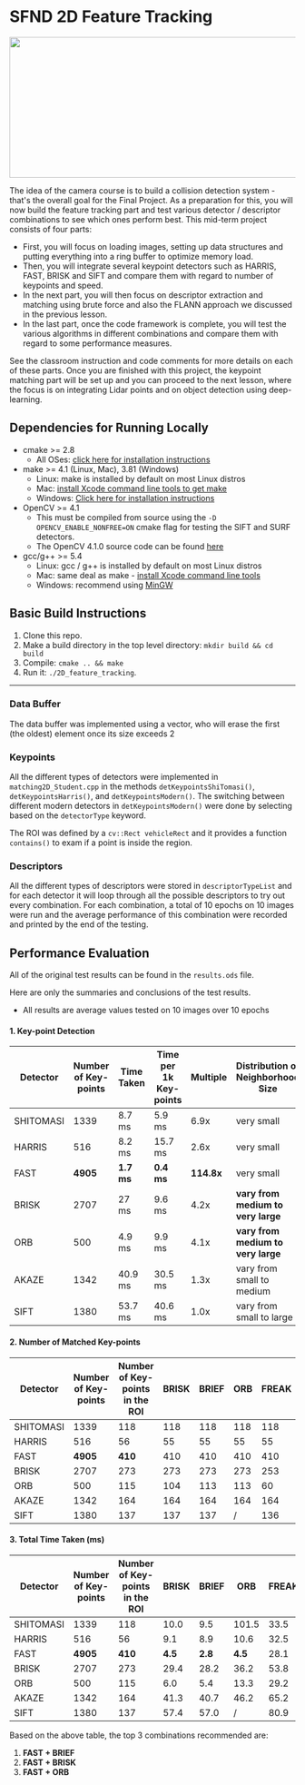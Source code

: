 # SFND 2D Feature Tracking

<img src="images/keypoints.png" width="820" height="248" />

The idea of the camera course is to build a collision detection system - that's the overall goal for the Final Project. As a preparation for this, you will now build the feature tracking part and test various detector / descriptor combinations to see which ones perform best. This mid-term project consists of four parts:

* First, you will focus on loading images, setting up data structures and putting everything into a ring buffer to optimize memory load. 
* Then, you will integrate several keypoint detectors such as HARRIS, FAST, BRISK and SIFT and compare them with regard to number of keypoints and speed. 
* In the next part, you will then focus on descriptor extraction and matching using brute force and also the FLANN approach we discussed in the previous lesson. 
* In the last part, once the code framework is complete, you will test the various algorithms in different combinations and compare them with regard to some performance measures. 

See the classroom instruction and code comments for more details on each of these parts. Once you are finished with this project, the keypoint matching part will be set up and you can proceed to the next lesson, where the focus is on integrating Lidar points and on object detection using deep-learning. 

## Dependencies for Running Locally
* cmake >= 2.8
  * All OSes: [click here for installation instructions](https://cmake.org/install/)
* make >= 4.1 (Linux, Mac), 3.81 (Windows)
  * Linux: make is installed by default on most Linux distros
  * Mac: [install Xcode command line tools to get make](https://developer.apple.com/xcode/features/)
  * Windows: [Click here for installation instructions](http://gnuwin32.sourceforge.net/packages/make.htm)
* OpenCV >= 4.1
  * This must be compiled from source using the `-D OPENCV_ENABLE_NONFREE=ON` cmake flag for testing the SIFT and SURF detectors.
  * The OpenCV 4.1.0 source code can be found [here](https://github.com/opencv/opencv/tree/4.1.0)
* gcc/g++ >= 5.4
  * Linux: gcc / g++ is installed by default on most Linux distros
  * Mac: same deal as make - [install Xcode command line tools](https://developer.apple.com/xcode/features/)
  * Windows: recommend using [MinGW](http://www.mingw.org/)

## Basic Build Instructions

1. Clone this repo.
2. Make a build directory in the top level directory: `mkdir build && cd build`
3. Compile: `cmake .. && make`
4. Run it: `./2D_feature_tracking`.



---

### Data Buffer

The data buffer was implemented using a vector, who will erase the first (the oldest) element once its size exceeds 2

### Keypoints

All the different types of detectors were implemented in `matching2D_Student.cpp` in the methods `detKeypointsShiTomasi()`, `detKeypointsHarris()`, and `detKeypointsModern()`. The switching between different modern detectors in `detKeypointsModern()` were done by selecting based on the `detectorType` keyword.

The ROI was defined by a `cv::Rect vehicleRect` and it provides a function `contains()` to exam if a point is inside the region.

### Descriptors

All the different types of descriptors were stored in `descriptorTypeList` and for each detector it will loop through all the possible descriptors to try out every combination. For each combination, a total of 10 epochs on 10 images were run and the average performance of this combination were recorded and printed by the end of the testing.



## Performance Evaluation 

All of the original test results can be found in the `results.ods` file.

Here are only the summaries and conclusions of the test results.

* All results are average values tested on 10 images over 10 epochs

  

#### 1. Key-point Detection

| Detector  | Number of Key-points | Time Taken | Time per 1k Key-points | Multiple   | Distribution of Neighborhood Size  |
| --------- | -------------------- | ---------- | ---------------------- | ---------- | ---------------------------------- |
| SHITOMASI | 1339                 | 8.7 ms     | 5.9 ms                 | 6.9x       | very small                         |
| HARRIS    | 516                  | 8.2 ms     | 15.7 ms                | 2.6x       | very small                         |
| FAST      | **4905**             | **1.7 ms** | **0.4 ms**             | **114.8x** | very small                         |
| BRISK     | 2707                 | 27 ms      | 9.6 ms                 | 4.2x       | **vary from medium to very large** |
| ORB       | 500                  | 4.9 ms     | 9.9 ms                 | 4.1x       | **vary from medium to very large** |
| AKAZE     | 1342                 | 40.9 ms    | 30.5 ms                | 1.3x       | vary from small to medium          |
| SIFT      | 1380                 | 53.7 ms    | 40.6 ms                | 1.0x       | vary from small to large           |



#### 2. Number of Matched Key-points

| Detector  | Number of Key-points | Number of Key-points in the ROI | BRISK | BRIEF | ORB  | FREAK | AKAZE | SIFT |
| --------- | -------------------- | ------------------------------- | ----- | ----- | ---- | ----- | ----- | ---- |
| SHITOMASI | 1339                 | 118                             | 118   | 118   | 118  | 118   | /     | 118  |
| HARRIS    | 516                  | 56                              | 55    | 55    | 55   | 55    | /     | 55   |
| FAST      | **4905**             | **410**                         | 410   | 410   | 410  | 410   | /     | 410  |
| BRISK     | 2707                 | 273                             | 273   | 273   | 273  | 253   | /     | 273  |
| ORB       | 500                  | 115                             | 104   | 113   | 113  | 60    | /     | 113  |
| AKAZE     | 1342                 | 164                             | 164   | 164   | 164  | 164   | 164   | 164  |
| SIFT      | 1380                 | 137                             | 137   | 137   | /    | 136   | /     | 137  |



#### 3. Total Time Taken (ms)

| Detector  | Number of Key-points | Number of Key-points in the ROI | BRISK   | BRIEF   | ORB     | FREAK | AKAZE | SIFT |
| --------- | -------------------- | ------------------------------- | ------- | ------- | ------- | ----- | ----- | ---- |
| SHITOMASI | 1339                 | 118                             | 10.0    | 9.5     | 101.5   | 33.5  | /     | 17.4 |
| HARRIS    | 516                  | 56                              | 9.1     | 8.9     | 10.6    | 32.5  | /     | 16.7 |
| FAST      | **4905**             | **410**                         | **4.5** | **2.8** | **4.5** | 28.1  | /     | 12.7 |
| BRISK     | 2707                 | 273                             | 29.4    | 28.2    | 36.2    | 53.8  | /     | 43.7 |
| ORB       | 500                  | 115                             | 6.0     | 5.4     | 13.3    | 29.2  | /     | 22.3 |
| AKAZE     | 1342                 | 164                             | 41.3    | 40.7    | 46.2    | 65.2  | 72.1  | 52.6 |
| SIFT      | 1380                 | 137                             | 57.4    | 57.0    | /       | 80.9  | /     | 99.3 |

Based on the above table, the top 3 combinations recommended are:

1. **FAST + BRIEF**
2. **FAST + BRISK**
3. **FAST + ORB**
